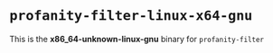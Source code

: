 # `profanity-filter-linux-x64-gnu`

This is the **x86_64-unknown-linux-gnu** binary for `profanity-filter`
